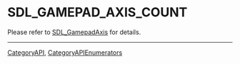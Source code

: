 # SDL_GAMEPAD_AXIS_COUNT

Please refer to [SDL_GamepadAxis](SDL_GamepadAxis) for details.

----
[CategoryAPI](CategoryAPI), [CategoryAPIEnumerators](CategoryAPIEnumerators)

